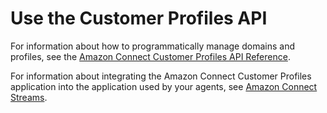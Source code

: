 # Use the Customer Profiles API<a name="use-customerprofiles-api"></a>

For information about how to programmatically manage domains and profiles, see the [Amazon Connect Customer Profiles API Reference](https://docs.aws.amazon.com/customerprofiles/latest/APIReference/Welcome.html)\.

For information about integrating the Amazon Connect Customer Profiles application into the application used by your agents, see [Amazon Connect Streams](https://github.com/aws/amazon-connect-streams)\.
